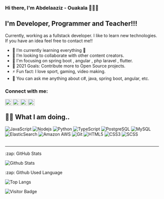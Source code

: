 ### Hi there, I'm Abdelaaziz - Ouakala 👋👋👋

## I'm Developer, Programmer and Teacher!!!

Currently, working as a fullstack developer. I like to learn new technologies. If you have an idea feel free to contact me!!

- 🌱 I’m currently learning everything 🤣
- 👯 I’m looking to collaborate with other content creators.
- 🎯 I'm focusing on spring boot , angular , php laravel , flutter.
- 🥅 2021 Goals: Contribute more to Open Source projects.
- ⚡ Fun fact: I love sport, gaming, video making.
- 💬 You can ask me anything about c#, java, spring boot, angular, etc.


### Connect with me:

[<img align="left" alt="codeSTACKr | YouTube" width="22px" src="https://cdn.jsdelivr.net/npm/simple-icons@v3/icons/youtube.svg" />][youtube]
[<img align="left" alt="codeSTACKr | Twitter" width="22px" src="https://cdn.jsdelivr.net/npm/simple-icons@v3/icons/twitter.svg" />][twitter]
[<img align="left" alt="codeSTACKr | LinkedIn" width="22px" src="https://cdn.jsdelivr.net/npm/simple-icons@v3/icons/linkedin.svg" />][linkedin]
[<img align="left" alt="codeSTACKr | Instagram" width="22px" src="https://cdn.jsdelivr.net/npm/simple-icons@v3/icons/instagram.svg" />][instagram]

<br />

## 👨‍💻 What I am doing..

![JavaScript](https://img.shields.io/badge/-JavaScript-323330?style=flat&logo=javascript&logoColor=white)
![Nodejs](https://img.shields.io/badge/-Nodejs-68a063?style=flat&logo=Node.js&logoColor=white)
![Python](https://img.shields.io/badge/-Python-4B8BBE?style=flat&logo=Python&logoColor=white)
![TypeScript](https://img.shields.io/badge/-TypeScript-007ACC?style=flat&logo=typescript&logoColor=white)
![PostgreSQL](https://img.shields.io/badge/-PostgreSQL-336791?style=flat&logo=postgresql&logoColor=white)
![MySQL](https://img.shields.io/badge/-MySQL-00758F?style=flat&logo=mysql&logoColor=white)
![ElasticSearch](https://img.shields.io/badge/-ElasticSearch-005571?style=flat&logo=elasticsearch&logoColor=white)
![Amazon AWS](https://img.shields.io/badge/Amazon%20AWS-FF9900?style=flat&logo=amazon-aws&logoColor=white)
![Git](https://img.shields.io/badge/-Git-f34f29?style=flat&logo=git&logoColor=white)
![HTML5](https://img.shields.io/badge/-HTML5-f06529?style=flat&logo=html5&logoColor=white)
![CSS3](https://img.shields.io/badge/-CSS3-264de4?style=flat&logo=css3&logoColor=white)
![SCSS](https://img.shields.io/badge/-SCSS-CC6699?style=flat&logo=sass&logoColor=white)
<br />
<br />

---


<summary>:zap: GitHub Stats</summary>

![Github Stats](https://github-readme-stats.vercel.app/api?username=O-Abdelaaziz&count_private=true&show_icons=true&include_all_commits=true&custom_title=O-Abdelaaziz%20github%20stats&hide_border=true&line_height=28)

<summary>:zap: Github Used Language</summary>

![Top Langs](https://github-readme-stats.vercel.app/api/top-langs/?username=O-Abdelaaziz&count_private=true&show_icons=true&include_all_commits=true&layout=compact&hide_border=true&langs_count=10)

![Visitor Badge](https://visitor-badge.laobi.icu/badge?page_id=o-abdelaaziz)


[twitter]: https://twitter.com/legend_dz
[youtube]: https://www.youtube.com/user/abdelaaziz0120
[instagram]: https://www.instagram.com/o_abdelaaziz/
[linkedin]: https://www.linkedin.com/in/abdelaaziz-ouakala/?originalSubdomain=dz
